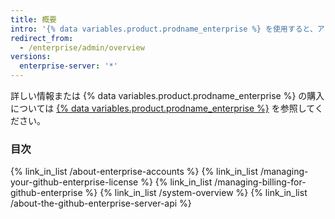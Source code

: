 ```yaml
---
title: 概要
intro: '{% data variables.product.prodname_enterprise %} を使用すると、アカウントとアクセス、ライセンス、支払いを管理できます。'
redirect_from:
  - /enterprise/admin/overview
versions:
  enterprise-server: '*'
---
```


詳しい情報または {% data variables.product.prodname_enterprise %} の購入については [{% data variables.product.prodname_enterprise %}](https://github.com/enterprise) を参照してください。

### 目次

{% link_in_list /about-enterprise-accounts %}
{% link_in_list /managing-your-github-enterprise-license %}
{% link_in_list /managing-billing-for-github-enterprise %}
{% link_in_list /system-overview %}
{% link_in_list /about-the-github-enterprise-server-api %}
